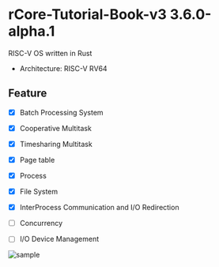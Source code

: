 # rCore-Tutorial-Book-v3 3.6.0-alpha.1

RISC-V OS written in Rust

- Architecture: RISC-V RV64

## Feature

- [x] Batch Processing System

- [x] Cooperative Multitask

- [x] Timesharing Multitask

- [x] Page table

- [x] Process

- [x] File System

- [x] InterProcess Communication and I/O Redirection

- [ ] Concurrency

- [ ] I/O Device Management

![sample](https://user-images.githubusercontent.com/68905624/189535647-8db48562-5cf9-4225-a2f3-42174ab3e995.gif)
